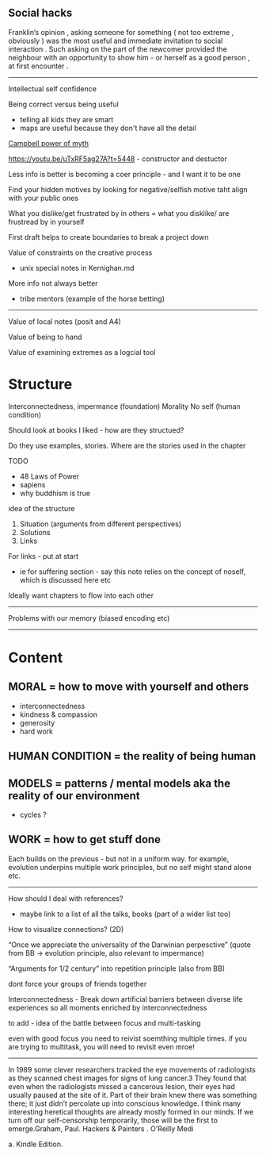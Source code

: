 ## Social hacks

Franklin’s opinion , asking someone for something ( not too extreme , obviously ) was the most useful and immediate invitation to social interaction . Such asking on the part of the newcomer provided the neighbour with an opportunity to show him - or herself as a good person , at first encounter .

---

Intellectual self confidence

Being correct versus being useful
- telling all kids they are smart
- maps are useful because they don't have all the detail


[Campbell power of myth](/Users/adam/git/personal/notes/books/Campbell_power_of_myth.md)

https://youtu.be/uTxRF5ag27A?t=5448 - constructor and destuctor

Less info is better is becoming a coer principle - and I want it to be one

Find your hidden motives by looking for negative/selfish motive taht align with your public ones

What you dislike/get frustrated by in others = what you disklike/ are frustread by in yourself

First draft helps to create boundaries to break a project down

Value of constraints on the creative process
- unix special notes in Kernighan.md

More info not always better
- tribe mentors (example of the horse betting)

---
Value of local notes (posit and A4)

Value of being to hand

Value of examining extremes as a logcial tool


# Structure

Interconnectedness, impermance (foundation)
Morality
No self (human condition)

Should look at books I liked - how are they structued?

Do they use examples, stories.  Where are the stories used in the chapter

TODO
- 48 Laws of Power
- sapiens
- why buddhism is true

 idea of the structure
 1. Situation (arguments from different perspectives)
 2. Solutions
 3. Links

For links - put at start
- ie for suffering section - say this note relies on the concept of noself, which is discussed here etc

Ideally want chapters to flow into each other

---

Problems with our memory (biased encoding etc)

---

# Content

## MORAL = how to move with yourself and others
- interconnectedness
- kindness & compassion
- generosity
- hard work

## HUMAN CONDITION = the reality of being human

## MODELS = patterns / mental models aka the reality of our environment
- cycles ?

## WORK = how to get stuff done 

Each builds on the previous - but not in a uniform way.  for example, evolution underpins multiple work principles, but no self might stand alone etc.

---

How should I deal with references?
- maybe link to a list of all the talks, books (part of a wider list too)

How to visualize connections? (2D)

“Once we appreciate the universality of the Darwinian perpesctive” (quote from BB -> evolution principle, also relevant to impermance)

“Arguments for 1/2 century” into repetition principle (also from BB)

dont force your groups of friends together

Interconnectedness - Break down artificial barriers between diverse life experiences so all moments enriched by interconnectedness

to add - idea of the battle between focus and multi-tasking

even with good focus you need to reivist soemthing multiple times.  if you are trying to multitask, you will need to revisit even mroe!

---

In 1989 some clever researchers tracked the eye movements of radiologists as they scanned chest images for signs of lung cancer.3 They found that even when the radiologists missed a cancerous lesion, their eyes had usually paused at the site of it. Part of their brain knew there was something there; it just didn’t percolate up into conscious knowledge. I think many interesting heretical thoughts are already mostly formed in our minds. If we turn off our self-censorship temporarily, those will be the first to emerge.Graham, Paul. Hackers & Painters . O'Reilly Medi

a. Kindle Edition. 
